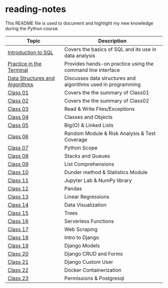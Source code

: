 # reading-notes

This README file is used to document and highlight my new knowledge during the Python course.

| Topic | Description |
|-------|-------------|
| [Introduction to SQL](./sql.md) | Covers the basics of SQL and its use in data analysis |
| [Practice in the Terminal](./terminal.md) | Provides hands-on practice using the command line interface |
| [Data Structures and Algorithms](./Data%20StructuresAndAlgorithms.md) | Discusses data structures and algorithms used in programming |
| [Class 01](./1-10/class01.md) | Covers the the summary of Class01 |
| [Class 02](./1-10/class02.md) | Covers the the summary of Class02 |
| [Class 03](./1-10/class03.md) |  Read & Write Files/Exceptions |
| [Class 04](./1-10/class04.md)| Classes and Objects  |
| [Class 05](./1-10/class05.md)| Big(O) & Linked Lists  |
| [Class 06](./1-10/class06.md)| Random Module & Risk Analysis & Test Coverage  |
| [Class 07](./1-10/class07.md)| Python Scope  |
| [Class 08](./1-10/class08.md)| Stacks and Queues  |
| [Class 09](./1-10/class09.md)| List Comprehensions  |
| [Class 10](./1-10/class10.md)| Dunder method & Statistics Module  |
| [Class 11](./11-20/class11.md)|  Jupyter Lab &  NumPy library  |
| [Class 12](./11-20/class12.md)|  Pandas  |
| [Class 13](./11-20/class13.md)|  Linear Regressions  |
| [Class 14](./11-20/class14.md)|  Data Visualization  |
| [Class 15](./11-20/class15.md)|  Trees  |
| [Class 16](./11-20/class16.md)|  Serverless Functions  |
| [Class 17](./11-20/class17.md)|  Web Scraping  |
| [Class 18](./11-20/class18.md)|  Intro to Django  |
| [Class 19](./11-20/class19.md)|  Django Models  |
| [Class 20](./11-20/class20.md)|  Django CRUD and Forms  |
| [Class 21](./class21.md)|  Django Custom User  |
| [Class 22](./class22.md)|  Docker Containerization  |
| [Class 23](./class23.md)|  Permissions & Postgresql  |
